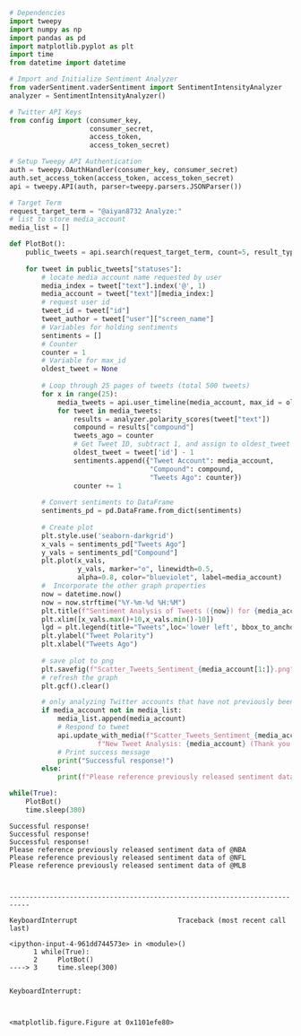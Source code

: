 

```python
# Dependencies
import tweepy
import numpy as np
import pandas as pd
import matplotlib.pyplot as plt
import time
from datetime import datetime

# Import and Initialize Sentiment Analyzer
from vaderSentiment.vaderSentiment import SentimentIntensityAnalyzer
analyzer = SentimentIntensityAnalyzer()

# Twitter API Keys
from config import (consumer_key, 
                    consumer_secret, 
                    access_token, 
                    access_token_secret)

# Setup Tweepy API Authentication
auth = tweepy.OAuthHandler(consumer_key, consumer_secret)
auth.set_access_token(access_token, access_token_secret)
api = tweepy.API(auth, parser=tweepy.parsers.JSONParser())
```


```python
# Target Term
request_target_term = "@aiyan8732 Analyze:"
# list to store media_account
media_list = []
```


```python
def PlotBot():
    public_tweets = api.search(request_target_term, count=5, result_type="recent")   
    
    for tweet in public_tweets["statuses"]:
        # locate media account name requested by user
        media_index = tweet["text"].index('@', 1)
        media_account = tweet["text"][media_index:]        
        # request user id
        tweet_id = tweet["id"]
        tweet_author = tweet["user"]["screen_name"]
        # Variables for holding sentiments
        sentiments = []
        # Counter
        counter = 1
        # Variable for max_id
        oldest_tweet = None
        
        # Loop through 25 pages of tweets (total 500 tweets)
        for x in range(25):
            media_tweets = api.user_timeline(media_account, max_id = oldest_tweet)
            for tweet in media_tweets:
                results = analyzer.polarity_scores(tweet["text"])
                compound = results["compound"]
                tweets_ago = counter
                # Get Tweet ID, subtract 1, and assign to oldest_tweet
                oldest_tweet = tweet['id'] - 1
                sentiments.append({"Tweet Account": media_account, 
                                   "Compound": compound,
                                   "Tweets Ago": counter})
                counter += 1
                
        # Convert sentiments to DataFrame
        sentiments_pd = pd.DataFrame.from_dict(sentiments)
        
        # Create plot
        plt.style.use('seaborn-darkgrid')
        x_vals = sentiments_pd["Tweets Ago"]
        y_vals = sentiments_pd["Compound"]
        plt.plot(x_vals,
                 y_vals, marker="o", linewidth=0.5,
                 alpha=0.8, color="blueviolet", label=media_account)
        #  Incorporate the other graph properties
        now = datetime.now()
        now = now.strftime("%Y-%m-%d %H:%M")
        plt.title(f"Sentiment Analysis of Tweets ({now}) for {media_account}")
        plt.xlim([x_vals.max()+10,x_vals.min()-10])
        lgd = plt.legend(title="Tweets",loc='lower left', bbox_to_anchor=(1, 0.5))
        plt.ylabel("Tweet Polarity")
        plt.xlabel("Tweets Ago")
        
        # save plot to png
        plt.savefig(f"Scatter_Tweets_Sentiment_{media_account[1:]}.png",bbox_extra_artists=(lgd,), bbox_inches='tight')
        # refresh the graph
        plt.gcf().clear()       

        # only analyzing Twitter accounts that have not previously been stored in media_list
        if media_account not in media_list:
            media_list.append(media_account)
            # Respond to tweet 
            api.update_with_media(f"Scatter_Tweets_Sentiment_{media_account[1:]}.png",
                      f"New Tweet Analysis: {media_account} (Thank you @{tweet_author} !)",in_reply_to_status_id=tweet_id)
            # Print success message
            print("Successful response!")
        else:
            print(f"Please reference previously released sentiment data of {media_account}")
```


```python
while(True):
    PlotBot()
    time.sleep(300)
```

    Successful response!
    Successful response!
    Successful response!
    Please reference previously released sentiment data of @NBA
    Please reference previously released sentiment data of @NFL
    Please reference previously released sentiment data of @MLB



    ---------------------------------------------------------------------------

    KeyboardInterrupt                         Traceback (most recent call last)

    <ipython-input-4-961dd744573e> in <module>()
          1 while(True):
          2     PlotBot()
    ----> 3     time.sleep(300)
    

    KeyboardInterrupt: 



    <matplotlib.figure.Figure at 0x1101efe80>

